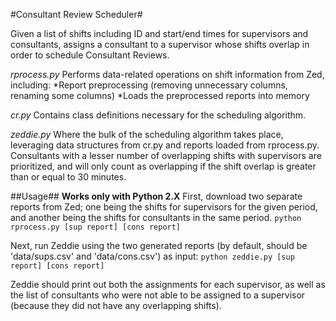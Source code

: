 #Consultant Review Scheduler#

Given a list of shifts including ID and start/end times for supervisors and consultants, assigns a consultant to a supervisor whose shifts overlap in order to schedule Consultant Reviews.

*rprocess.py*
Performs data-related operations on shift information from Zed, including:
    *Report preprocessing (removing unnecessary columns, renaming some columns)
    *Loads the preprocessed reports into memory

*cr.py*
Contains class definitions necessary for the scheduling algorithm.

*zeddie.py* 
Where the bulk of the scheduling algorithm takes place, leveraging data structures from cr.py and reports loaded from rprocess.py.
Consultants with a lesser number of overlapping shifts with supervisors are prioritized, and will only count as overlapping if the shift overlap is greater than or equal to 30 minutes.

##Usage##
**Works only with Python 2.X**
First, download two separate reports from Zed; one being the shifts for supervisors for the given period, and another being the shifts for consultants in the same period.
`python rprocess.py [sup report] [cons report]`

Next, run Zeddie using the two generated reports (by default, should be 'data/sups.csv' and 'data/cons.csv') as input:
`python zeddie.py [sup report] [cons report]`

Zeddie should print out both the assignments for each supervisor, as well as the list of consultants who were not able to be assigned to a supervisor (because they did not have any overlapping shifts).